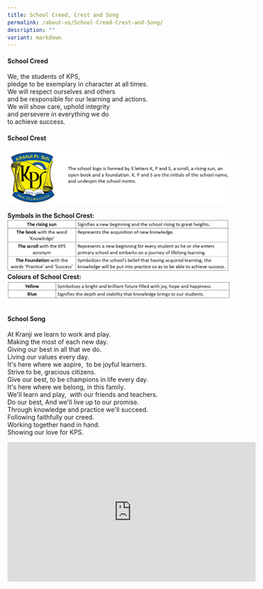 ```yaml
---
title: School Creed, Crest and Song
permalink: /about-us/School-Creed-Crest-and-Song/
description: ""
variant: markdown
---
```

#### **School Creed**  
  
We, the students of KPS,<br>
pledge to be exemplary in character at all times.  
We will respect ourselves and others  
and be responsible for our learning and actions.  
We will show care, uphold integrity  
and persevere in everything we do  
to achieve success.  
  
#### **School Crest**


![](/images/About%20Us/School%20Creed,%20Crest%20and%20Song/School_Crest_as_of_2024.png)

**Symbols in the School Crest:**
![](/images/About%20Us/School%20Creed,%20Crest%20and%20Song/Symbols_in_the_School_Crest_as_of_2024.jpg)
**Colours of School Crest:**
![](/images/About%20Us/School%20Creed,%20Crest%20and%20Song/Colours_of_School_Crest_as_of_2024.jpg)
#### **School Song**&nbsp;

At Kranji we learn to work and play.&nbsp;<br>Making the most of each new day.<br>Giving our best in all that we do.<br>Living our values every day.<br>It's here where we aspire,&nbsp; to be joyful learners.<br>
Strive to be, gracious citizens.<br>
Give our best, to be champions in life every day.<br>
It's here where we belong, in this family.<br>
We'll learn and play,&nbsp; with our friends and teachers.<br>
Do our best, And we'll live up to our promise.<br>
Through knowledge and practice we'll succeed.<br>
Following faithfully our creed.<br>
Working together hand in hand.<br>
Showing our love for KPS.

<iframe allowfullscreen="" allow="accelerometer; autoplay; clipboard-write; encrypted-media; gyroscope; picture-in-picture; web-share" frameborder="0" title="YouTube video player" src="https://www.youtube.com/embed/d5hkj_sgJLA?si=YOI4faymcNRfYho7" height="315" width="560"></iframe>